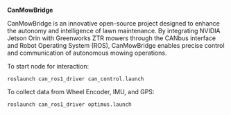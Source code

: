 **CanMowBridge**

CanMowBridge is an innovative open-source project designed to enhance the autonomy and intelligence of lawn maintenance. By integrating NVIDIA Jetson Orin with Greenworks ZTR mowers through the CANbus interface and Robot Operating System (ROS), CanMowBridge enables precise control and communication of autonomous mowing operations.

To start node for interaction:
```
roslaunch can_ros1_driver can_control.launch
```

To collect data from Wheel Encoder, IMU, and GPS:
```
roslaunch can_ros1_driver optimus.launch
```
